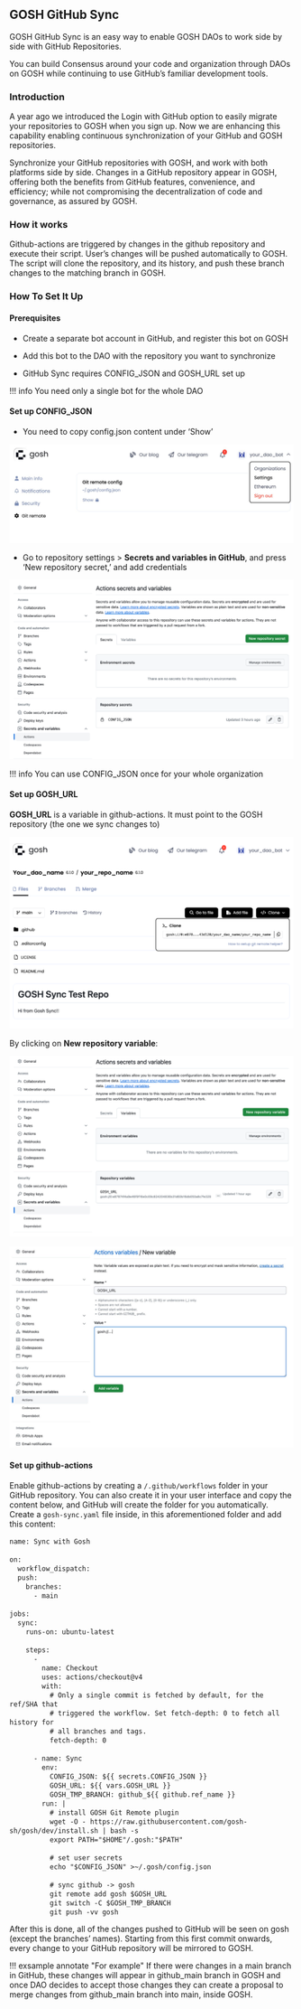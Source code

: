 ## **GOSH GitHub Sync**

GOSH GitHub Sync is an easy way to enable GOSH DAOs to work side by side with GitHub Repositories.

You can build Consensus around your code and organization through DAOs on GOSH while continuing to use GitHub’s familiar development tools.


### **Introduction**


A year ago we introduced the Login with GitHub option to easily migrate your repositories to GOSH when you sign up. Now we are enhancing this capability enabling continuous synchronization of your GitHub and GOSH repositories.

Synchronize your GitHub repositories with GOSH, and work with both platforms side by side. Changes in a GitHub repository appear in GOSH, offering both the benefits from GitHub features, convenience, and efficiency; while not compromising the decentralization of code and governance, as assured by GOSH.

### **How it works**

Github-actions are triggered by changes in the github repository and execute their script. User’s changes will be pushed automatically to GOSH. The script will clone the repository, and its history, and push these branch changes to the matching branch in GOSH.


### **How To Set It Up**


#### **Prerequisites**

* Create a separate bot account in GitHub, and register this bot on GOSH

* Add this bot to the DAO with the repository you want to synchronize

* GitHub Sync requires CONFIG_JSON and GOSH_URL set up


!!! info
    You need only a single bot for the whole DAO


#### **Set up CONFIG_JSON**

* You need to copy config.json content under ‘Show’

![](./images/integration_sync_github_1_config_json.jpg)

* Go to repository settings > **Secrets and variables in GitHub**, and press ‘New repository secret,’ and add credentials

![](./images/integration_sync_github_2_new_repo_secret.png)


!!! info
    You can use CONFIG_JSON once for your whole organization


#### **Set up GOSH_URL**

**GOSH_URL** is a variable in github-actions. It must point to the GOSH repository (the one we sync changes to)

![](./images/integration_sync_github_3_gosh_url.png)

By clicking on **New repository variable**:

![](./images/integration_sync_github_4_new_repo_variable.jpg)


![](./images/integration_sync_github_5_add_variable.jpg)

#### **Set up github-actions**

Enable github-actions by creating a `/.github/workflows` folder in your GitHub repository. You can also create it in your user interface and copy the content below, and GitHub will create the folder for you automatically. Create a `gosh-sync.yaml` file inside, in this aforementioned folder and add this content:


```
name: Sync with Gosh

on:
  workflow_dispatch:
  push:
    branches:
      - main

jobs:
  sync:
    runs-on: ubuntu-latest

    steps:
      -
        name: Checkout
        uses: actions/checkout@v4
        with:
          # Only a single commit is fetched by default, for the ref/SHA that
          # triggered the workflow. Set fetch-depth: 0 to fetch all history for
          # all branches and tags.
          fetch-depth: 0

      - name: Sync
        env:
          CONFIG_JSON: ${{ secrets.CONFIG_JSON }}
          GOSH_URL: ${{ vars.GOSH_URL }}
          GOSH_TMP_BRANCH: github_${{ github.ref_name }}
        run: |
          # install GOSH Git Remote plugin
          wget -O - https://raw.githubusercontent.com/gosh-sh/gosh/dev/install.sh | bash -s
          export PATH="$HOME"/.gosh:"$PATH"

          # set user secrets
          echo "$CONFIG_JSON" >~/.gosh/config.json

          # sync github -> gosh
          git remote add gosh $GOSH_URL
          git switch -C $GOSH_TMP_BRANCH
          git push -vv gosh
```

After this is done, all of the changes pushed to GitHub will be seen on gosh (except the branches’ names). Starting from this first commit onwards, every change to your GitHub repository will be mirrored to GOSH. 

!!! exsample annotate "For example"
    If there were changes in a main branch in GitHub, these changes will appear in github_main branch in GOSH and once DAO decides to accept those changes they can create a proposal to merge changes from github_main branch into main, inside GOSH.




<!-- ## **Integration with GOSH L2** -->

<!-- TODO move it here from L2, and leave a link there -->
